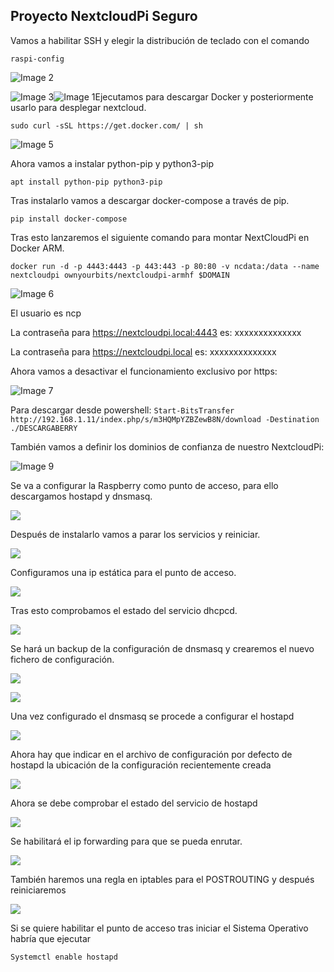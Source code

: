 ## Proyecto NextcloudPi Seguro

Vamos a habilitar SSH y elegir la distribución de teclado con el comando

 `raspi-config`

![Image 2](https://github.com/Yradiel/ProyectoPi/blob/master/RASPBERRY/Image%202.png)

![Image 3](https://github.com/Yradiel/ProyectoPi/blob/master/RASPBERRY/Image%203.png)![Image 1](https://github.com/Yradiel/ProyectoPi/blob/master/RASPBERRY/Image%201.png)Ejecutamos para descargar Docker y posteriormente usarlo para desplegar nextcloud.

`sudo curl -sSL https://get.docker.com/ | sh`

![Image 5](https://github.com/Yradiel/ProyectoPi/blob/master/RASPBERRY/Image%205.png)

Ahora vamos a instalar python-pip y python3-pip

`apt install python-pip python3-pip`

Tras instalarlo vamos a descargar docker-compose a través de pip.

`pip install docker-compose`

Tras esto lanzaremos el siguiente comando para montar NextCloudPi en Docker ARM.

`docker run -d -p 4443:4443 -p 443:443 -p 80:80 -v ncdata:/data --name nextcloudpi ownyourbits/nextcloudpi-armhf $DOMAIN`

![Image 6](https://github.com/Yradiel/ProyectoPi/blob/master/RASPBERRY/Image%206.png)

El usuario es ncp

La contraseña para https://nextcloudpi.local:4443 es: xxxxxxxxxxxxxx

La contraseña  para https://nextcloudpi.local es: xxxxxxxxxxxxxx

Ahora vamos a desactivar el funcionamiento exclusivo por https:

![Image 7](https://github.com/Yradiel/ProyectoPi/blob/master/RASPBERRY/Image%207.png)

Para descargar desde powershell: `Start-BitsTransfer http://192.168.1.11/index.php/s/m3HQMpYZBZewB8N/download -Destination ./DESCARGABERRY`

También vamos a definir los dominios de confianza de nuestro NextcloudPi:

![Image 9](https://github.com/Yradiel/ProyectoPi/blob/master/RASPBERRY/Image%209.png)

Se va a configurar la Raspberry como punto de acceso, para ello descargamos hostapd y dnsmasq.

![](https://github.com/Yradiel/ProyectoPi/blob/master/RASPBERRY2/1.PNG)

Después de instalarlo vamos a parar los servicios y reiniciar.

![](https://github.com/Yradiel/ProyectoPi/blob/master/RASPBERRY2/2.PNG)

Configuramos una ip estática para el punto de acceso.

![](https://github.com/Yradiel/ProyectoPi/blob/master/RASPBERRY2/3.PNG)

Tras esto comprobamos el estado del servicio dhcpcd.

![](https://github.com/Yradiel/ProyectoPi/blob/master/RASPBERRY2/4.PNG)

Se hará un backup de la configuración de dnsmasq y crearemos el nuevo fichero de configuración.

![](https://github.com/Yradiel/ProyectoPi/blob/master/RASPBERRY2/4-5.PNG)

![](https://github.com/Yradiel/ProyectoPi/blob/master/RASPBERRY2/5.PNG)

Una vez configurado el dnsmasq se procede a configurar el hostapd

![](https://github.com/Yradiel/ProyectoPi/blob/master/RASPBERRY2/6-1.PNG)

Ahora hay que indicar en el archivo de configuración por defecto de hostapd la ubicación de la configuración recientemente creada

![](https://github.com/Yradiel/ProyectoPi/blob/master/RASPBERRY2/7.PNG)

Ahora se debe comprobar el estado del servicio de hostapd

![](https://github.com/Yradiel/ProyectoPi/blob/master/RASPBERRY2/8.PNG)

Se habilitará el ip forwarding para que se pueda enrutar.

![](https://github.com/Yradiel/ProyectoPi/blob/master/RASPBERRY2/9.PNG)

También haremos una regla en iptables para el POSTROUTING y después reiniciaremos

![](https://github.com/Yradiel/ProyectoPi/blob/master/RASPBERRY2/10.PNG)

Si se quiere habilitar el punto de acceso tras iniciar el Sistema Operativo habría que ejecutar

```Systemctl enable hostapd```

